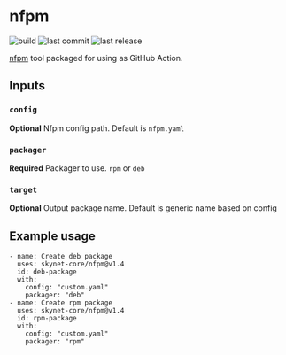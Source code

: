 # nfpm

![build](https://img.shields.io/github/workflow/status/skynet-core/nfpm/main?style=for-the-badge)
![last commit](https://img.shields.io/github/last-commit/skynet-core/nfpm?style=for-the-badge)
![last release](https://img.shields.io/github/release-date/skynet-core/nfpm?color=red&logoColor=green&style=for-the-badge)

[nfpm](https://github.com/goreleaser/nfpm) tool packaged for using as GitHub Action.

## Inputs

### `config`

**Optional** Nfpm config path. Default is `nfpm.yaml`

### `packager`

**Required** Packager to use. `rpm` or `deb`

### `target`

**Optional** Output package name. Default is generic name based on config

## Example usage

    - name: Create deb package
      uses: skynet-core/nfpm@v1.4
      id: deb-package
      with:
        config: "custom.yaml"
        packager: "deb"
    - name: Create rpm package
      uses: skynet-core/nfpm@v1.4
      id: rpm-package
      with:
        config: "custom.yaml"
        packager: "rpm"